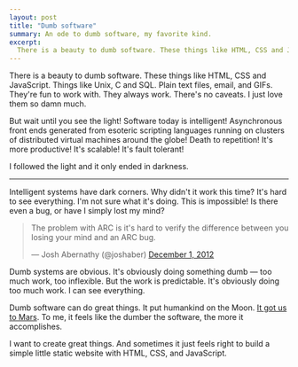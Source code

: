 ```yaml
---
layout: post
title: "Dumb software"
summary: An ode to dumb software, my favorite kind.
excerpt:
  There is a beauty to dumb software. These things like HTML, CSS and JavaScript. Things like Unix, C and SQL. Plain text files, email, and GIFs. They're fun to work with. They always work. There's no caveats. I just love them so damn much.
---
```


There is a beauty to dumb software. These things like HTML, CSS and JavaScript. Things like Unix, C and SQL. Plain text files, email, and GIFs. They're fun to work with. They always work. There's no caveats. I just love them so damn much.

But wait until you see the light! Software today is intelligent! Asynchronous front ends generated from esoteric scripting languages running on clusters of distributed virtual machines around the globe! Death to repetition! It's more productive! It's scalable! It's fault tolerant!

I followed the light and it only ended in darkness.

----

Intelligent systems have dark corners. Why didn't it work this time? It's hard to see everything. I'm not sure what it's doing.  This is impossible! Is there even a bug, or have I simply lost my mind?

<blockquote class="twitter-tweet tw-align-center"><p>The problem with ARC is it's hard to verify the difference between you losing your mind and an ARC bug.</p>&mdash; Josh Abernathy (@joshaber) <a href="https://twitter.com/joshaber/status/274717093486800896" data-datetime="2012-12-01T03:30:33+00:00">December 1, 2012</a></blockquote>
<script src="//platform.twitter.com/widgets.js" charset="utf-8"></script>

Dumb systems are obvious. It's obviously doing something dumb — too much work, too inflexible. But the work is predictable. It's obviously doing too much work. I can see everything.

Dumb software can do great things. It put humankind on the Moon. [It got us to Mars](http://lars-lab.jpl.nasa.gov/JPL_Coding_Standard_C.pdf). To me, it feels like the dumber the software, the more it accomplishes.

I want to create great things. And sometimes it just feels right to build a simple little static website with HTML, CSS, and JavaScript.

